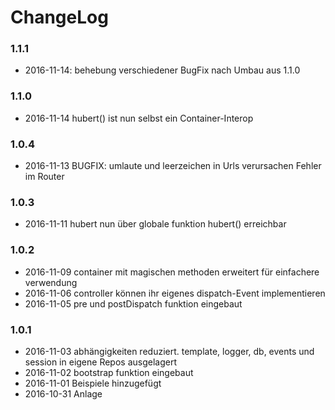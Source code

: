# ChangeLog

### 1.1.1
- 2016-11-14: behebung verschiedener BugFix nach Umbau aus 1.1.0 

### 1.1.0
- 2016-11-14 hubert() ist nun selbst ein Container-Interop

### 1.0.4
- 2016-11-13 BUGFIX: umlaute und leerzeichen in Urls verursachen Fehler im Router

### 1.0.3
- 2016-11-11 hubert nun über globale funktion hubert() erreichbar

### 1.0.2 
- 2016-11-09 container mit magischen methoden erweitert für einfachere verwendung
- 2016-11-06 controller können ihr eigenes dispatch-Event implementieren
- 2016-11-05 pre und postDispatch funktion eingebaut

### 1.0.1
- 2016-11-03 abhängigkeiten reduziert. template, logger, db, events und session in eigene Repos ausgelagert
- 2016-11-02 bootstrap funktion eingebaut
- 2016-11-01 Beispiele hinzugefügt
- 2016-10-31 Anlage
